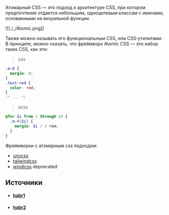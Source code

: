 Атомарный CSS — это подход к архитектуре CSS, при котором предпочтение отдается небольшим, одноцелевым классам с именами, основанными на визуальной функции.

![[./_/Atomic.png]]

Также можно называть его функциональным CSS, или CSS‑утилитами. В принципе, можно сказать, что фреймворк Atomic CSS — это набор таких CSS, как эти:

> css
```css
.m-0 {
  margin: 0;
}
.text-red {
  color: red;
}
/* ... */
```

> scss
```scss
@for $i from 1 through 10 {
  .m-#{$i} {
    margin: $i / 4 rem;
  }
}
```

Фреймворки с атомарным css подходом:

- [unocss](https://unocss.dev/) 
- [tailwindcss](https://tailwindcss.com/)
-  [windicss](https://windicss.org/) deprecated

## Источники
- #### [habr1](https://habr.com/ru/articles/432586/)
- #### [habr2](https://habr.com/ru/articles/777722/)